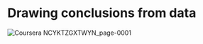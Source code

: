 # Drawing conclusions from data

![Coursera NCYKTZGXTWYN_page-0001](https://user-images.githubusercontent.com/70335780/167295284-391bd33b-200f-4bdb-b950-d3441cc46beb.jpg)
